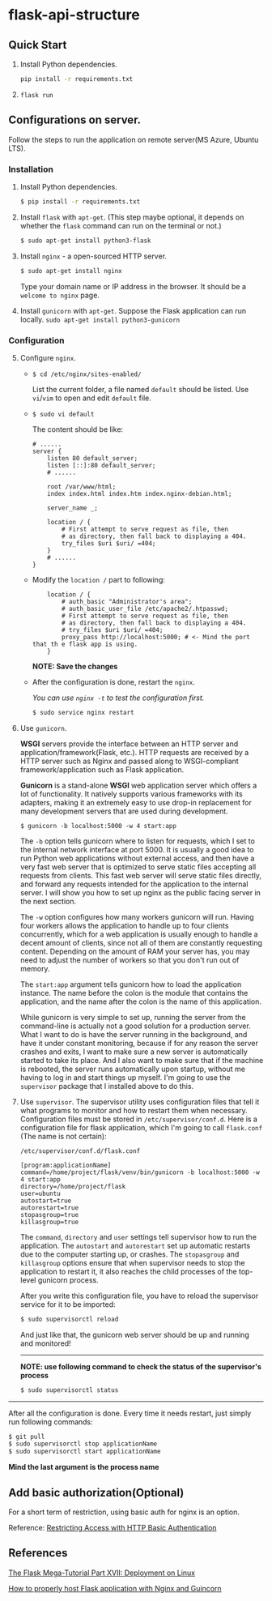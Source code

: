 # flask-api-structure

## Quick Start

1. Install Python dependencies.
    ```sh
    pip install -r requirements.txt
    ```
2. `flask run`

## Configurations on server.
Follow the steps to run the application on remote server(MS Azure, Ubuntu LTS).
### Installation
1. Install Python dependencies.
    ```sh
    $ pip install -r requirements.txt
    ```
2. Install `flask` with `apt-get`. (This step maybe optional, it depends on whether the `flask` command can run on the terminal or not.)
    ```sh
    $ sudo apt-get install python3-flask
    ```

3. Install `nginx` - a open-sourced HTTP server.
    ```sh
    $ sudo apt-get install nginx
    ```

    Type your domain name or IP address in the browser. It should be a `welcome to nginx` page.

4. Install `gunicorn` with `apt-get`.
Suppose the Flask application can run locally.
    `sudo apt-get install python3-gunicorn`

### Configuration

5. Configure `nginx`.
    - ```$ cd /etc/nginx/sites-enabled/```

        List the current folder, a file named `default` should be listed. Use `vi`/`vim` to open and edit `default` file.
    - ```$ sudo vi default```

        The content should be like:
        ```
        # ......
        server {
            listen 80 default_server;
            listen [::]:80 default_server;
            # ......

            root /var/www/html;
            index index.html index.htm index.nginx-debian.html;

            server_name _;

            location / {
                # First attempt to serve request as file, then
                # as directory, then fall back to displaying a 404.
                try_files $uri $uri/ =404;
            }
            # ......
        }

        ```

    - Modify the `location /` part to following:

        ```
            location / {
                # auth_basic "Administrator's area";
                # auth_basic_user_file /etc/apache2/.htpasswd;
                # First attempt to serve request as file, then
                # as directory, then fall back to displaying a 404.
                # try_files $uri $uri/ =404;
                proxy_pass http://localhost:5000; # <- Mind the port that th e flask app is using.
            }
        ```

        **NOTE: Save the changes**

    - After the configuration is done, restart the `nginx`.

        *You can use `nginx -t` to test the configuration first.*
        ```sh
        $ sudo service nginx restart
        ```
    
    
6. Use `gunicorn`.

    **WSGI** servers provide the interface between an HTTP server and application/framework(Flask, etc.). HTTP requests are received by a HTTP server such as Nginx and passed along to WSGI-compliant framework/application such as Flask application.

    **Gunicorn** is a stand-alone **WSGI** web application server which offers a lot of functionality. It natively supports various frameworks with its adapters, making it an extremely easy to use drop-in replacement for many development servers that are used during development.

    ```
    $ gunicorn -b localhost:5000 -w 4 start:app
    ```

    The `-b` option tells gunicorn where to listen for requests, which I set to the internal network interface at port 5000. It is usually a good idea to run Python web applications without external access, and then have a very fast web server that is optimized to serve static files accepting all requests from clients. This fast web server will serve static files directly, and forward any requests intended for the application to the internal server. I will show you how to set up nginx as the public facing server in the next section.

    The `-w` option configures how many workers gunicorn will run. Having four workers allows the application to handle up to four clients concurrently, which for a web application is usually enough to handle a decent amount of clients, since not all of them are constantly requesting content. Depending on the amount of RAM your server has, you may need to adjust the number of workers so that you don't run out of memory.

    The `start:app` argument tells gunicorn how to load the application instance. The name before the colon is the module that contains the application, and the name after the colon is the name of this application.

    While gunicorn is very simple to set up, running the server from the command-line is actually not a good solution for a production server. What I want to do is have the server running in the background, and have it under constant monitoring, because if for any reason the server crashes and exits, I want to make sure a new server is automatically started to take its place. And I also want to make sure that if the machine is rebooted, the server runs automatically upon startup, without me having to log in and start things up myself. I'm going to use the `supervisor` package that I installed above to do this.

7. Use `supervisor`.
    The supervisor utility uses configuration files that tell it what programs to monitor and how to restart them when necessary. Configuration files must be stored in `/etc/supervisor/conf.d`. Here is a configuration file for flask application, which I'm going to call `flask.conf` (The name is not certain):

    `/etc/supervisor/conf.d/flask.conf`
    ```
    [program:applicationName]
    command=/home/project/flask/venv/bin/gunicorn -b localhost:5000 -w 4 start:app
    directory=/home/project/flask
    user=ubuntu
    autostart=true
    autorestart=true
    stopasgroup=true
    killasgroup=true
    ```

    The `command`, `directory` and `user` settings tell supervisor how to run the application. The `autostart` and `autorestart` set up automatic restarts due to the computer starting up, or crashes. The `stopasgroup` and `killasgroup` options ensure that when supervisor needs to stop the application to restart it, it also reaches the child processes of the top-level gunicorn process.

    After you write this configuration file, you have to reload the supervisor service for it to be imported:

    ```sh
    $ sudo supervisorctl reload
    ```

    And just like that, the gunicorn web server should be up and running and monitored!
    ***
    **NOTE: use following command to check the status of the supervisor's process**
    ```sh
    $ sudo supervisorctl status
    ```


***
After all the configuration is done. Every time it needs restart, just simply run following commands:
```sh
$ git pull
$ sudo supervisorctl stop applicationName
$ sudo supervisorctl start applicationName
```

**Mind the last argument is the process name**

## Add basic authorization(Optional)

For a short term of restriction, using basic auth for nginx is an option.

Reference:
    [Restricting Access with HTTP Basic Authentication](https://docs.nginx.com/nginx/admin-guide/security-controls/configuring-http-basic-authentication/)


## References

[The Flask Mega-Tutorial Part XVII: Deployment on Linux](https://blog.miguelgrinberg.com/post/the-flask-mega-tutorial-part-xvii-deployment-on-linux)

[How to properly host Flask application with Nginx and Guincorn](https://www.e-tinkers.com/2018/08/how-to-properly-host-flask-application-with-nginx-and-guincorn/)

